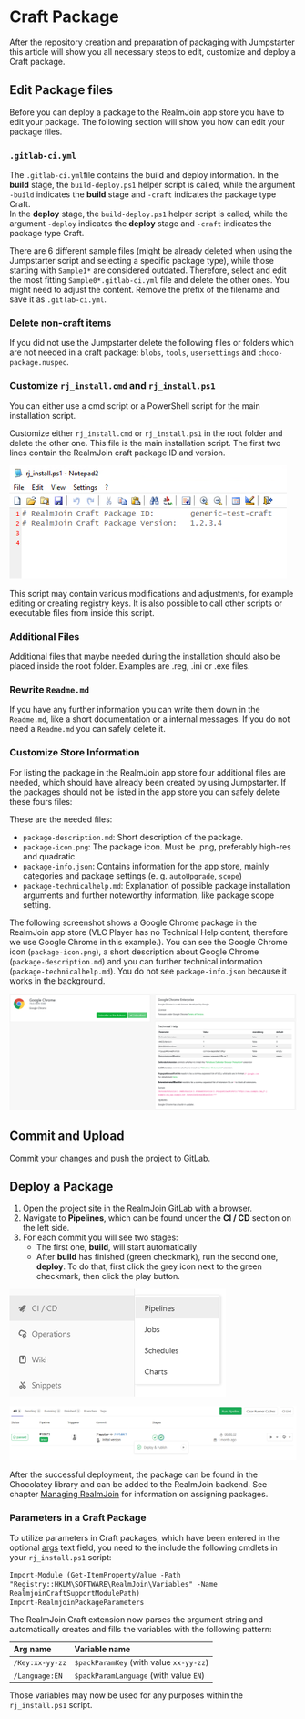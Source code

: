 # Craft Package

After the repository creation and preparation of packaging with Jumpstarter this article will show you all necessary steps to edit, customize and deploy a Craft package.

## Edit Package files

Before you can deploy a package to the RealmJoin app store you have to edit your package. The following section will show you how can edit your package files.

### `.gitlab-ci.yml`

The `.gitlab-ci.yml`file contains the build and deploy information. In the **build** stage, the `build-deploy.ps1` helper script is called, while the argument `-build` indicates the **build** stage and `-craft` indicates the package type Craft.  
In the **deploy** stage, the `build-deploy.ps1` helper script is called, while the argument `-deploy` indicates the **deploy** stage and `-craft` indicates the package type Craft.

There are 6 different sample files \(might be already deleted when using the Jumpstarter script and selecting a specific package type\), while those starting with `Sample1*` are considered outdated. Therefore, select and edit the most fitting `Sample0*.gitlab-ci.yml` file and delete the other ones. You might need to adjust the content. Remove the prefix of the filename and save it as `.gitlab-ci.yml`.

### Delete non-craft items

If you did not use the Jumpstarter delete the following files or folders which are not needed in a craft package: `blobs`, `tools`, `usersettings` and `choco-package.nuspec`.

### Customize `rj_install.cmd` and `rj_install.ps1`

You can either use a cmd script or a PowerShell script for the main installation script.

Customize either `rj_install.cmd` or `rj_install.ps1` in the root folder and delete the other one. This file is the main installation script. The first two lines contain the RealmJoin craft package ID and version.

![](../.gitbook/assets/rj-craftpackage-header.png)

This script may contain various modifications and adjustments, for example editing or creating registry keys. It is also possible to call other scripts or executable files from inside this script.

### Additional Files

Additional files that maybe needed during the installation should also be placed inside the root folder. Examples are .reg, .ini or .exe files.

### Rewrite `Readme.md`

If you have any further information you can write them down in the `Readme.md`, like a short documentation or a internal messages. If you do not need a `Readme.md` you can safely delete it.

### Customize Store Information

For listing the package in the RealmJoin app store four additional files are needed, which should have already been created by using Jumpstarter. If the packages should not be listed in the app store you can safely delete these fours files:

These are the needed files:

* `package-description.md`: Short description of the package.
* `package-icon.png`: The package icon. Must be .png, preferably high-res and quadratic.
* `package-info.json`: Contains information for the app store, mainly categories and package settings \(e. g. `autoUpgrade`, `scope`\)
* `package-technicalhelp.md`: Explanation of possible package installation arguments and further noteworthy information, like package scope setting.

The following screenshot shows a Google Chrome package in the RealmJoin app store \(VLC Player has no Technical Help content, therefore we use Google Chrome in this example.\). You can see the Google Chrome icon \(`package-icon.png`\), a short description about Google Chrome \(`package-description.md`\) and you can further technical information \(`package-technicalhelp.md`\). You do not see `package-info.json` because it works in the background.

![](../.gitbook/assets/rj-store-info.png)

## Commit and Upload

Commit your changes and push the project to GitLab.

## Deploy a Package

1. Open the project site in the RealmJoin GitLab with a browser.
2. Navigate to **Pipelines**, which can be found under the **CI / CD** section on the left side.
3. For each commit you will see two stages:
   * The first one, **build**, will start automatically
   * After **build** has finished \(green checkmark\), run the second one, **deploy**. To do that, first click the grey icon next to the green checkmark, then click the play button.

![](../.gitbook/assets/rj-pipeline-choco-deploy.png)

![](../.gitbook/assets/rj-package-choco-deploy.png)

After the successful deployment, the package can be found in the Chocolatey library and can be added to the RealmJoin backend. See chapter [Managing RealmJoin](../managing-realmjoin/) for information on assigning packages.

### Parameters in a Craft Package

To utilize parameters in Craft packages, which have been entered in the optional [args](http://docs.realmjoin.com/managing-realmjoin.html#add-packages) text field, you need to the include the following cmdlets in your `rj_install.ps1` script:

```text
Import-Module (Get-ItemPropertyValue -Path "Registry::HKLM\SOFTWARE\RealmJoin\Variables" -Name RealmjoinCraftSupportModulePath)
Import-RealmjoinPackageParameters
```

The RealmJoin Craft extension now parses the argument string and automatically creates and fills the variables with the following pattern:

| Arg name | Variable name |
| :--- | :--- |
| `/Key:xx-yy-zz` | `$packParamKey` \(with value `xx-yy-zz`\) |
| `/Language:EN` | `$packParamLanguage` \(with value `EN`\) |

Those variables may now be used for any purposes within the `rj_install.ps1` script.

